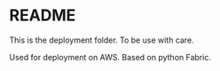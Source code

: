 # README #

This is the deployment folder.
To be use with care.

Used for deployment on AWS. Based on python Fabric.



